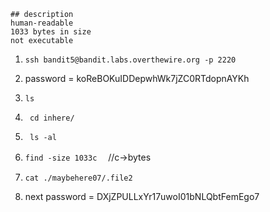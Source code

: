```  
## description
human-readable
1033 bytes in size
not executable
```


1. ```ssh bandit5@bandit.labs.overthewire.org -p 2220```

2. password = koReBOKuIDDepwhWk7jZC0RTdopnAYKh

3. ```ls ```

4. ``` cd inhere/```

5. ``` ls -al```

6. ```find -size 1033c```　 //c->bytes

7. ```cat ./maybehere07/.file2```

8. next password = DXjZPULLxYr17uwoI01bNLQbtFemEgo7

